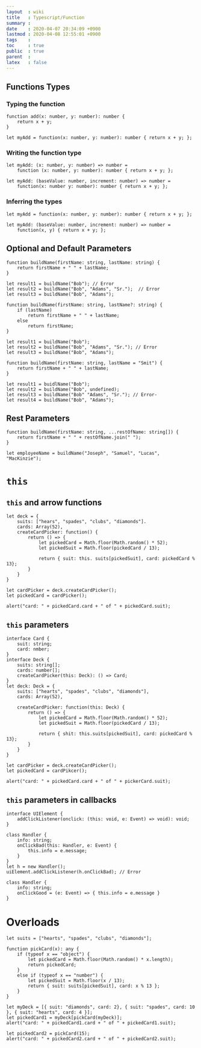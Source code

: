 ```yaml
---
layout  : wiki
title   : Typescript/Function
summary : 
date    : 2020-04-07 20:34:09 +0900
lastmod : 2020-04-08 12:55:01 +0900
tags    : 
toc     : true
public  : true
parent  : 
latex   : false
---
```

## Functions Types

### Typing the function

    function add(x: number, y: number): number {
    	return x + y;
    }
    
    let myAdd = function(x: number, y: number): number { return x + y; };
    

### Writing the function type

    let myAdd: (x: number, y: number) => number =
    	function (x: number, y: number): number { return x + y; };

    let myAdd: (baseValue: number, increment: number) => number =
    	function(x: number y: number): number { return x + y; };
    

### Inferring the types

    let myAdd = function(x: number, y: number): number { return x + y; };
    
    let myAdd: (baseValue: number, increment: number) => number = 
    	function(x, y) { return x + y; };

## Optional and Default Parameters

    function buildName(firstName: string, lastName: string) {
    	return firstName + " " + lastName;
    }
    
    let result1 = buildName("Bob"); // Error
    let result2 = buildName("Bob", "Adams", "Sr.");  // Error
    let result3 = buildName("Bob", "Adams");

    function buildName(firstName: string, lastName?: string) {
    	if (lastName)
    		return firstName + " " + lastName;
    	else
    		return firstName;
    }
    
    let result1 = buildName("Bob");
    let result2 = buildName("Bob", "Adams", "Sr."); // Error
    let result3 = buildName("Bob", "Adams");

    function buildName(firstName: string, lastName = "Smit") {
    	return firstName + " " + lastName;
    }
    
    let result1 = buidlName("Bob");
    let result2 = buildName("Bob", undefined);
    let result3 = buildName("Bob" "Adams", "Sr."); // Error-
    let result4 = buildName("Bob", "Adams");

## Rest Parameters

    function buildName(firstName: string, ...restOfName: string[]) {
    	return firstName + " " + restOfName.join(" ");
    }
    
    let employeeName = buildName("Joseph", "Samuel", "Lucas", "MacKinzie");
    
    

# `this`

## `this` and arrow functions

    let deck = {
    	suits: ["hears", "spades", "clubs", "diamonds"].
    	cards: Array(52),
    	createCardPicker: function() {
    		return () => {
    			let pickedCard = Math.floor(Math.random() * 52);
    			let pickedSuit = Math.floor(pickedCard / 13);
    
    			return { suit: this. suits[pickedSuit], card: pickedCard % 13};
    		}
    	}
    }
    
    let cardPicker = deck.createCardPicker();
    let pickedCard = cardPicker();
    
    alert("card: " + pickedCard.card + " of " + pickedCard.suit);

## `this` parameters

    interface Card {
    	suit: string;
    	card: nmber;
    }
    interface Deck {
    	suits: string[];
    	cards: number[];
    	createCardPicker(this: Deck): () => Card;
    }
    let deck: Deck = {
    	suits: ["hearts", "spades", "clubs", "diamonds"],
    	cards: Array(52),
    
    	createCardPicker: function(this: Deck) {
    		return () => {
    			let pickedCard = Math.floor(Math.random() * 52);
    			let pickedSuit = Math.floor(pickedCard / 13);
    		
    			return { shit: this.suits[pickedSuit], card: pickedCard % 13};
    		}
    	}
    }
    
    let cardPicker = deck.createCardPicker();
    let pickedCard = cardPikcer();
    
    alert("card: " + pickedCard.card + " of " + pickerCard.suit);

## `this` parameters in callbacks

    interface UIElement {
    	addClickListener(onclick: (this: void, e: Event) => void): void;
    }

    class Handler {
    	info: string;
    	onClickBad(this: Handler, e: Event) {
    		this.info = e.message;
    	}
    }
    let h = new Handler();
    uiElement.addClickListener(h.onClickBad); // Error

    class Handler {
    	info: string;
    	onClickGood = (e: Event) => { this.info = e.message }
    }

# Overloads

    let suits = ["hearts", "spades", "clubs", "diamonds"];
    
    function pickCard(x): any {
    	if (typeof x == "object") {
    		let pickedCard = Math.floor(Math.random() * x.length);
    		return pickedCard;
    	}
    	else if (typeof x == "number") {
    		let pickedSuit = Math.floor(x / 13);
    		return { suit: suits[pickedSuit], card: x % 13 };
    	}
    }
    
    let myDeck = [{ suit: "diamonds", card: 2}, { suit: "spades", card: 10 }, { suit: "hearts", card: 4 }];
    let pickedCard1 = myDeck[pickCard(myDeck)];
    alert("card: " + pickedCard1.card + " of " + pickedCard1.suit);
    
    let pickedCard2 = pickCard(15);
    alert("card: " + pickedCard2.card + " of " + pickedCard2.suit);
